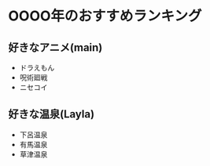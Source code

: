# OOOO年のおすすめランキング


## 好きなアニメ(main)

- ドラえもん
- 呪術廻戦
- ニセコイ


## 好きな温泉(Layla)

- 下呂温泉
- 有馬温泉
- 草津温泉

